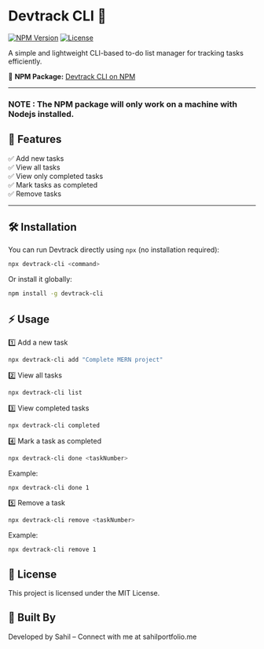 ﻿# Devtrack CLI 🚀  

[![NPM Version](https://img.shields.io/npm/v/devtrack-cli.svg?style=flat-square)](https://www.npmjs.com/package/devtrack-cli)
[![License](https://img.shields.io/npm/l/devtrack-cli.svg?style=flat-square)](LICENSE)

A simple and lightweight CLI-based to-do list manager for tracking tasks efficiently.  

🔗 **NPM Package:** [Devtrack CLI on NPM](https://www.npmjs.com/package/devtrack-cli)  


---

### NOTE : The NPM package will only work on a machine with Nodejs installed.


## 📌 Features  

✅ Add new tasks  
✅ View all tasks  
✅ View only completed tasks  
✅ Mark tasks as completed  
✅ Remove tasks  

---

## 🛠 Installation  

You can run Devtrack directly using `npx` (no installation required):  
```sh
npx devtrack-cli <command>
```

Or install it globally:


```sh
npm install -g devtrack-cli
```

## ⚡ Usage
1️⃣ Add a new task
``` sh
npx devtrack-cli add "Complete MERN project"
```
2️⃣ View all tasks
```sh
npx devtrack-cli list
```
3️⃣ View completed tasks
```sh
npx devtrack-cli completed
```
4️⃣ Mark a task as completed
```sh
npx devtrack-cli done <taskNumber>
```
Example:
```sh
npx devtrack-cli done 1
```
5️⃣ Remove a task
```sh
npx devtrack-cli remove <taskNumber>
```
Example:
```sh
npx devtrack-cli remove 1
```

## 📄 License
This project is licensed under the MIT License.

## 🌟 Built By
Developed by Sahil – Connect with me at sahilportfolio.me
